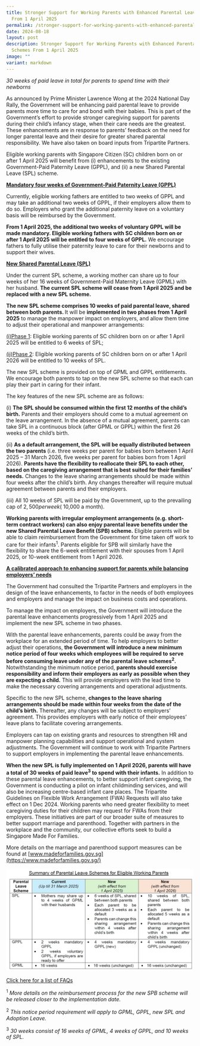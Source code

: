```yaml
---
title: Stronger Support for Working Parents with Enhanced Parental Leave Schemes
  From 1 April 2025
permalink: /stronger-support-for-working-parents-with-enhanced-parental-leave-schemes-from-1-april-2025/
date: 2024-08-18
layout: post
description: Stronger Support for Working Parents with Enhanced Parental Leave
  Schemes From 1 April 2025
image: ""
variant: markdown
---
```

*30 weeks of paid leave in total for parents to spend time with their newborns*

As announced by Prime Minister Lawrence Wong at the 2024 National Day Rally, the Government will be enhancing paid parental leave to provide parents more time to care for and bond with their babies. This is part of the Government’s effort to provide stronger caregiving support for parents during their child’s infancy stage, when their care needs are the greatest. These enhancements are in response to parents’ feedback on the need for longer parental leave and their desire for greater shared parental responsibility. We have also taken on board inputs from Tripartite Partners.

Eligible working parents with Singapore Citizen (SC) children born on or after 1 April 2025 will benefit from (i) enhancements to the existing Government-Paid Paternity Leave (GPPL), and (ii) a new Shared Parental Leave (SPL) scheme.

<u><b>Mandatory four weeks of Government-Paid Paternity Leave (GPPL)</b></u>

Currently, eligible working fathers are entitled to two weeks of GPPL and may take an additional two weeks of GPPL, if their employers allow them to do so. Employers who grant the additional paternity leave on a voluntary basis will be reimbursed by the Government.

<b>From 1 April 2025, the additional two weeks of voluntary GPPL will be made mandatory. Eligible working fathers with SC children born on or after 1 April 2025 will be entitled to four weeks of GPPL.</b> We encourage fathers to fully utilise their paternity leave to care for their newborns and to support their wives.

<u><b>New Shared Parental Leave (SPL)</b></u>

Under the current SPL scheme, a working mother can share up to four weeks of her 16 weeks of Government-Paid Maternity Leave (GPML) with her husband. <b>The current SPL scheme will cease from 1 April 2025 and be replaced with a new SPL scheme.</b>

<b>The new SPL scheme comprises 10 weeks of paid parental leave, shared between both parents. </b> It will be <b>implemented in two phases from 1 April 2025</b> to manage the manpower impact on employers, and allow them time to adjust their operational and manpower arrangements:

<p style="margin-left: 40px">

<u>(i)Phase 1</u>: Eligible working parents of SC children born on or after 1 April 2025 will be entitled to 6 weeks of SPL;</p>

<p style="margin-left: 40px">

<u>(ii)Phase 2</u>: Eligible working parents of SC children born on or after 1 April 2026 will be entitled to 10 weeks of SPL.</p>

The new SPL scheme is provided on top of GPML and GPPL entitlements. We encourage both parents to tap on the new SPL scheme so that each can play their part in caring for their infant.

The key features of the new SPL scheme are as follows:

<p style="margin-left: 40px">

(i) <b>The SPL should be consumed within the first 12 months of the child’s birth.</b> Parents and their employers should come to a mutual agreement on the leave arrangement. In the absence of a mutual agreement, parents can take SPL in a continuous block (after GPML or GPPL) within the first 26 weeks of the child’s birth.</p>

<p style="margin-left: 40px">

(ii) <b>As a default arrangement, the SPL will be equally distributed between the two parents </b> (i.e. three weeks per parent for babies born between 1 April 2025 – 31 March 2026, five weeks per parent for babies born from 1 April 2026). <b>Parents have the flexibility to reallocate their SPL to each other, based on the caregiving arrangement that is best suited for their families’ needs.</b> Changes to the leave sharing arrangements should be made within four weeks after the child’s birth. Any changes thereafter will require mutual agreement between parents and their employers.</p>

<p style="margin-left: 40px">

(iii) All 10 weeks of SPL will be paid by the Government, up to the prevailing cap of $2,500 per week (~$10,000 a month).</p>

<b>Working parents with irregular employment arrangements (e.g. short-term contract workers) can also enjoy parental leave benefits under the new Shared Parental Leave Benefit (SPB) scheme.</b> Eligible parents will be able to claim reimbursement from the Government for time taken off work to care for their infants<sup>1</sup>. Parents eligible for SPB will similarly have the flexibility to share the 6-week entitlement with their spouses from 1 April 2025, or 10-week entitlement from 1 April 2026.

<u><b>A calibrated approach to enhancing support for parents while balancing employers’ needs</b></u>

The Government had consulted the Tripartite Partners and employers in the design of the leave enhancements, to factor in the needs of both employees and employers and manage the impact on business costs and operations.

To manage the impact on employers, the Government will introduce the parental leave enhancements progressively from 1 April 2025 and implement the new SPL scheme in two phases.

With the parental leave enhancements, parents could be away from the workplace for an extended period of time. To help employers to better adjust their operations, <b>the Government will introduce a new minimum notice period of four weeks which employees will be required to serve before consuming leave under any of the parental leave schemes<sup>2</sup>.</b> Notwithstanding the minimum notice period, <b>parents should exercise responsibility and inform their employers as early as possible when they are expecting a child.</b> This will provide employers with the lead time to make the necessary covering arrangements and operational adjustments.

Specific to the new SPL scheme, <b>changes to the leave sharing arrangements should be made within four weeks from the date of the child’s birth.</b> Thereafter, any changes will be subject to employers’ agreement. This provides employers with early notice of their employees’ leave plans to facilitate covering arrangements.

Employers can tap on existing grants and resources to strengthen HR and manpower planning capabilities and support operational and system adjustments. The Government will continue to work with Tripartite Partners to support employers in implementing the parental leave enhancements.

<b>When the new SPL is fully implemented on 1 April 2026, parents will have a total of 30 weeks of paid leave<sup>3</sup> to spend with their infants.</b> In addition to these parental leave enhancements, to better support infant caregiving, the Government is conducting a pilot on infant childminding services, and will also be increasing centre-based infant care places. The Tripartite Guidelines on Flexible Work Arrangement (FWA) Requests will also take effect on 1 Dec 2024. Working parents who need greater flexibility to meet caregiving duties for their children may request for FWAs from their employers. These initiatives are part of our broader suite of measures to better support marriage and parenthood. Together with partners in the workplace and the community, our collective efforts seek to build a Singapore Made For Families.

More details on the marriage and parenthood support measures can be found at [www.madeforfamilies.gov.sg](https://www.madeforfamilies.gov.sg/)

![Summary of Parental Leave Schemes](/images/press%20release%20images/Summary_of_Parental_Leave_Schemes.jpg)

[Click here for a list of FAQs](/files/FAQs_on_Parental_Leave_Enhancements_2024.pdf)

<sup>1</sup> _More details on the reimbursement process for the new SPB scheme will be released closer to the implementation date._

<sup>2</sup> _This notice period requirement will apply to GPML, GPPL, new SPL and Adoption Leave._

<sup>3</sup> _30 weeks consist of 16 weeks of GPML, 4 weeks of GPPL, and 10 weeks of SPL._